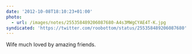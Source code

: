 ```yaml
---
date: '2012-10-08T18:10:23+01:00'
photo:
  - url: /images/notes/255358489206087680-A4s3MWgCYAE4T-K.jpg
syndicated: 'https://twitter.com/roobottom/status/255358489206087680'
---
```

Wife much loved by amazing friends. 

